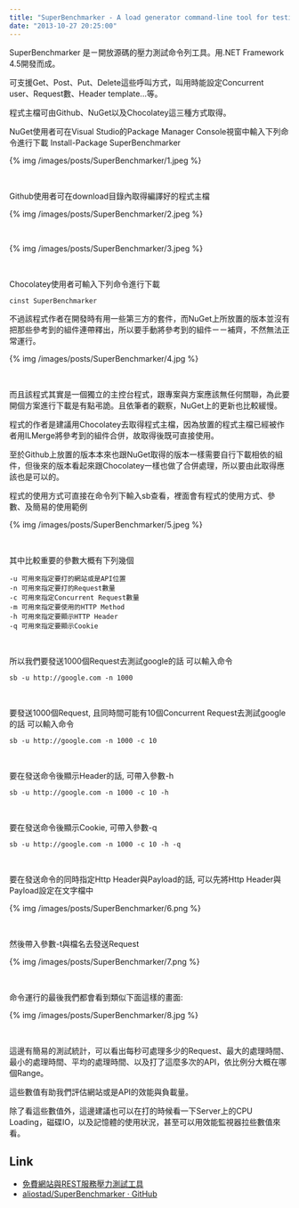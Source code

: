 ```yaml
---
title: "SuperBenchmarker - A load generator command-line tool for testing websites and HTTP APIs"
date: "2013-10-27 20:25:00"
---
```



SuperBenchmarker 是ㄧ開放源碼的壓力測試命令列工具。用.NET Framework 4.5開發而成。

<!--more-->

可支援Get、Post、Put、Delete這些呼叫方式，叫用時能設定Concurrent user、Request數、Header template...等。


程式主檔可由Github、NuGet以及Chocolatey這三種方式取得。

NuGet使用者可在Visual Studio的Package Manager Console視窗中輸入下列命令進行下載
    Install-Package SuperBenchmarker

{% img /images/posts/SuperBenchmarker/1.jpeg %}

<br/>

Github使用者可在download目錄內取得編譯好的程式主檔  

{% img /images/posts/SuperBenchmarker/2.jpeg %}  

<br/>

{% img /images/posts/SuperBenchmarker/3.jpeg %}  

<br/>

Chocolatey使用者可輸入下列命令進行下載

    cinst SuperBenchmarker

不過該程式作者在開發時有用一些第三方的套件，而NuGet上所放置的版本並沒有把那些參考到的組件連帶釋出，所以要手動將參考到的組件ㄧㄧ補齊，不然無法正常運行。 

{% img /images/posts/SuperBenchmarker/4.jpg %}

<br/>

而且該程式其實是一個獨立的主控台程式，跟專案與方案應該無任何關聯，為此要開個方案進行下載是有點弔詭。且依筆者的觀察，NuGet上的更新也比較緩慢。

程式的作者是建議用Chocolatey去取得程式主檔，因為放置的程式主檔已經被作者用ILMerge將參考到的組件合併，故取得後既可直接使用。 

至於Github上放置的版本本來也跟NuGet取得的版本一樣需要自行下載相依的組件，但後來的版本看起來跟Chocolatey一樣也做了合併處理，所以要由此取得應該也是可以的。

程式的使用方式可直接在命令列下輸入sb查看，裡面會有程式的使用方式、參數、及簡易的使用範例   

{% img /images/posts/SuperBenchmarker/5.jpeg %}

<br/>

其中比較重要的參數大概有下列幾個   

    -u 可用來指定要打的網站或是API位置   
    -n 可用來指定要打的Request數量   
    -c 可用來指定Concurrent Request數量   
    -m 可用來指定要使用的HTTP Method    
    -h 可用來指定要顯示HTTP Header    
    -q 可用來指定要顯示Cookie    

<br/>

所以我們要發送1000個Request去測試google的話 可以輸入命令  

    sb -u http://google.com -n 1000

<br/>

要發送1000個Request, 且同時間可能有10個Concurrent Request去測試google的話 可以輸入命令  

    sb -u http://google.com -n 1000 -c 10
    
<br/>

要在發送命令後顯示Header的話, 可帶入參數-h    

    sb -u http://google.com -n 1000 -c 10 -h
    
<br/>

要在發送命令後顯示Cookie, 可帶入參數-q    

    sb -u http://google.com -n 1000 -c 10 -h -q
    
<br/>

要在發送命令的同時指定Http Header與Payload的話, 可以先將Http Header與Payload設定在文字檔中    

{% img /images/posts/SuperBenchmarker/6.png %}

<br/>

然後帶入參數-t與檔名去發送Request  

{% img /images/posts/SuperBenchmarker/7.png %}

<br/>

命令運行的最後我們都會看到類似下面這樣的畫面:   

{% img /images/posts/SuperBenchmarker/8.jpg %}

<br/>

這邊有簡易的測試統計，可以看出每秒可處理多少的Request、最大的處理時間、最小的處理時間、平均的處理時間、以及打了這麼多次的API，依比例分大概在哪個Range。


這些數值有助我們評估網站或是API的效能與負載量。

除了看這些數值外，這邊建議也可以在打的時候看一下Server上的CPU Loading，磁碟IO，以及記憶體的使用狀況，甚至可以用效能監視器拉些數值來看。

 
Link
----
- [免費網站與REST服務壓力測試工具]( http://blog.kkbruce.net/2013/09/free-website-rest-service-stress-test-tool.html?m=1 ) 
- [aliostad/SuperBenchmarker · GitHub]( https://github.com/aliostad/SuperBenchmarker )
